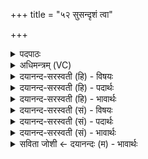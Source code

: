 +++
title = "५२ सुसन्दृशं त्वा"

+++
<details><summary>पदपाठः</summary>

सु॒सं॒दृश॒मिति॑ सुऽसं॒दृश॑म्। त्वा॒। व॒यम्। मघ॑व॒न्निति॒ मघ॑ऽवन्। व॒न्दि॒षी॒महि॑। प्र। नू॒नम्। पू॒र्णब॑न्धुर॒ इति॑ पू॒र्णऽब॑न्धुरः। स्तु॒तः। या॒सि॒। वशा॑न्। अनु॑। योज॑। नु। इ॒न्द्र॒। ते॒। हरी॒ऽइति॒ हरी॑। ५२।
</details>

<details><summary>अधिमन्त्रम् (VC)</summary>

- इन्द्रो देवता
- गोतम ऋषिः
- विराट् पङ्क्तिः
- पञ्चमः
</details>

<details><summary>दयानन्द-सरस्वती (हि) - विषयः</summary>

वह इन्द्र कैसा है, इस विषय का उपदेश अगले मन्त्र में किया है ॥
</details>

<details><summary>दयानन्द-सरस्वती (हि) - पदार्थः</summary>

पदार्थान्वयभाषाः -  हे (मघवन्) उत्तम-उत्तम विद्यादि धनयुक्त (इन्द्र) परमात्मन् ! (वयम्) हम लोग (सुसंदृशम्) अच्छे प्रकार व्यवहारों के देखनेवाले (त्वा) आपकी (नूनम्) निश्चय करके (वन्दिषीमहि) स्तुति करें तथा हम लोगों से (स्तुतः) स्तुति किये हुए आप (वशान्) इच्छा किये हुए पदार्थों को (यासि) प्राप्त कराते हो और (ते) अपने (हरी) बल पराक्रमों को आप (अनुप्रयोज) हम लोगों के सहाय के अर्थ युक्त कीजिये ॥१॥५२॥ (वयम्) हम लोग (सुसंदृशम्) अच्छे प्रकार पदार्थों को दिखाने वा (मघवन्) धन को प्राप्त कराने तथा (पूर्णबन्धुरः) सब जगत् के बन्धन के हेतु (त्वा) उस सूर्यलोक की (नूनम्) निश्चय करके (वन्दिषीमहि) स्तुति अर्थात् इसके गुण प्रकाश करते हैं। (स्तुतः) स्तुति किया हुआ यह हम लोगों को (वशान्) उत्तम-उत्तम व्यवहारों को सिद्धि करानेवाली कामनाओं को (यासि) प्राप्त कराता है (नु) जैसे (ते) इस सूर्य के (हरी) धारण-आकर्षण गुण जगत् में युक्त होते हैं, वैसे आप हम लोगों को विद्या की सिद्धि करनेवाले गुणों को (अनुप्रयोज) अच्छे प्रकार प्राप्त कीजिये ॥२॥५२॥
</details>

<details><summary>दयानन्द-सरस्वती (हि) - भावार्थः</summary>

भावार्थभाषाः -  इस मन्त्र में श्लेष और उपमालङ्कार हैं। मनुष्यों को सब जगत् के हित करनेवाले जगदीश्वर ही की स्तुति करनी और किसी की न करनी चाहिये, क्योंकि जैसे सूर्यलोक सब मूर्तिमान् द्रव्यों का प्रकाश करता है, वैसे उपासना किया हुआ ईश्वर भी भक्तजनों के आत्माओं में विज्ञान को उत्पन्न करने से सब सत्यव्यवहारों को प्रकाशित करता है। इससे ईश्वर को छोड़कर और किसी की उपासना कभी न करनी चाहिये ॥५२॥
</details>

<details><summary>दयानन्द-सरस्वती (सं) - विषयः</summary>

स इन्द्रः कीदृश इत्युपदिश्यते ॥
</details>

<details><summary>दयानन्द-सरस्वती (सं) - पदार्थः</summary>

पदार्थान्वयभाषाः -  हे मघवन्निन्द्र ! वयं सुसंदृशं त्वा त्वां वन्दिषीमहि अस्माभिः स्तुतः पूर्णबन्धुरः संस्त्वं वशान् कामान् यासि प्रापयसि ते तव हरी त्वमनु प्रयोजेत्येकः ॥१॥५२॥ वयं सुसंदृशं मघवन् मघवन्तं पूर्णबन्धुरं त्वा तमिमं सूर्यलोकं नूनं वन्दिषीमहि। स्तुतः प्रकाशितगुणः सन्नयं वशानुत्कृष्टव्यवहारसाधकान् कामान् यासि प्रापयति। हे विद्वंस्त्वं यथा तेऽस्येन्द्रस्य हरी अस्मिन् जगति युङ्क्तः, तथैव विद्यासिद्धिकराण्यनुप्रयोजेति द्वितीयः ॥२॥५२॥
</details>

<details><summary>दयानन्द-सरस्वती (सं) - भावार्थः</summary>

भावार्थभाषाः -  अत्र श्लेषोपमालङ्कारौ। मनुष्यैः सर्वजगद्धितकारी जगदीश्वरो वन्दितव्यो नैवेतरः। यथा सूर्यो मूर्तद्रव्याणि प्रकाशयति तथोपासितः सोऽपि भक्तजनात्मसु विज्ञानोत्पादनेन सर्वान् सत्यव्यवहारान् प्रकाशयति तस्मान्नैवेश्वरं विहाय कस्यचिदन्यस्योपासनं कर्तव्यमिति ॥५२॥
</details>

<details><summary>सविता जोशी ← दयानन्दः (म) - भावार्थः</summary>

भावार्थभाषाः -  या मंत्रात श्लेष व उपमालंकार आहेत. माणसांनी सर्व जगाचे हित करणाऱ्या जगदीश्वराचीच स्तुती केली पाहिजे, इतरांची नव्हे. कारण सूर्य जसा सर्व पदार्थांना प्रकाशित करतो तशी उपासना केल्यावर परमेश्वर भक्तांच्या आत्म्यांमध्ये सत्य ज्ञानाचा प्रकाश करतो व त्याद्वारे सत्य व्यवहार प्रकट होतात यासाठी परमेश्वराला सोडून दुसऱ्या कुणाची उपासना करता कामा नये.
</details>
